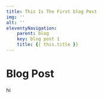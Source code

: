 ```yaml
---
title: This Is The First blog Post
img: ''
alt: ''
eleventyNavigation:
    parent: blog
    key: blog post 1
    title: {{ this.title }}
---
```


# Blog Post

hi

